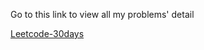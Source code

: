 Go to this link to view all my problems' detail

[Leetcode-30days](https://sangnguyen24.notion.site/Leetcode-30-days-6e15ce182bb34bc19b86d33cd9dca70d?pvs=4)
